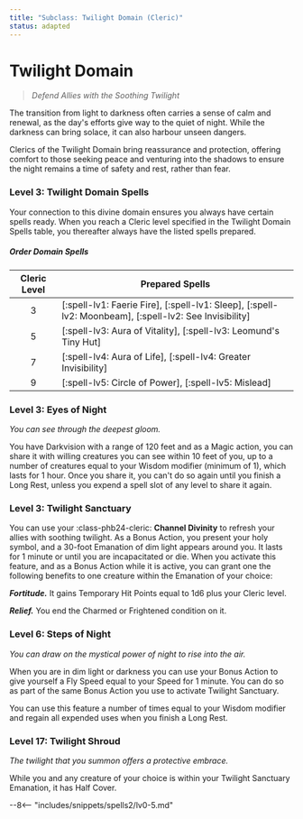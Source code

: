 ```yaml
---
title: "Subclass: Twilight Domain (Cleric)"
status: adapted
---
```


<p style="display:none">
Defend Allies with the Soothing Twilight
</p>

# Twilight Domain

> *Defend Allies with the Soothing Twilight*

The transition from light to darkness often carries a sense of calm and renewal, as the day's efforts give way to the quiet of night. While the darkness can bring solace, it can also harbour unseen dangers.

Clerics of the Twilight Domain bring reassurance and protection, offering comfort to those seeking peace and venturing into the shadows to ensure the night remains a time of safety and rest, rather than fear.

### Level 3: Twilight Domain Spells

Your connection to this divine domain ensures you always have certain spells ready. When you reach a Cleric level specified in the Twilight Domain Spells table, you thereafter always have the listed spells prepared.

##### Order Domain Spells

| Cleric Level | Prepared Spells |
| :-: | --- |
| 3 | [:spell-lv1: Faerie Fire], [:spell-lv1: Sleep], [:spell-lv2: Moonbeam], [:spell-lv2: See Invisibility] |
| 5 | [:spell-lv3: Aura of Vitality], [:spell-lv3: Leomund's Tiny Hut] |
| 7 | [:spell-lv4: Aura of Life], [:spell-lv4: Greater Invisibility] |
| 9 | [:spell-lv5: Circle of Power], [:spell-lv5: Mislead] |

### Level 3: Eyes of Night

*You can see through the deepest gloom.* 

You have Darkvision with a range of 120 feet and as a Magic action, you can share it with willing creatures you can see within 10 feet of you, up to a number of creatures equal to your Wisdom modifier (minimum of 1), which lasts for 1 hour. Once you share it, you can't do so again until you finish a Long Rest, unless you expend a spell slot of any level to share it again.

### Level 3: Twilight Sanctuary

You can use your :class-phb24-cleric: **Channel Divinity** to refresh your allies with soothing twilight. As a Bonus Action, you present your holy symbol, and a 30-foot Emanation of dim light appears around you. It lasts for 1 minute or until you are incapacitated or die. When you activate this feature, and as a Bonus Action while it is active, you can grant one the following benefits to one creature within the Emanation of your choice:

***Fortitude.*** It gains Temporary Hit Points equal to 1d6 plus your Cleric level.

***Relief.*** You end the Charmed or Frightened condition on it.

### Level 6: Steps of Night

*You can draw on the mystical power of night to rise into the air.* 

When you are in dim light or darkness you can use your Bonus Action to give yourself a Fly Speed equal to your Speed for 1 minute. You can do so as part of the same Bonus Action you use to activate Twilight Sanctuary.

You can use this feature a number of times equal to your Wisdom modifier and regain all expended uses when you finish a Long Rest.

### Level 17: Twilight Shroud

*The twilight that you summon offers a protective embrace.*

While you and any creature of your choice is within your Twilight Sanctuary Emanation, it has Half Cover.

--8<-- "includes/snippets/spells2/lv0-5.md"
